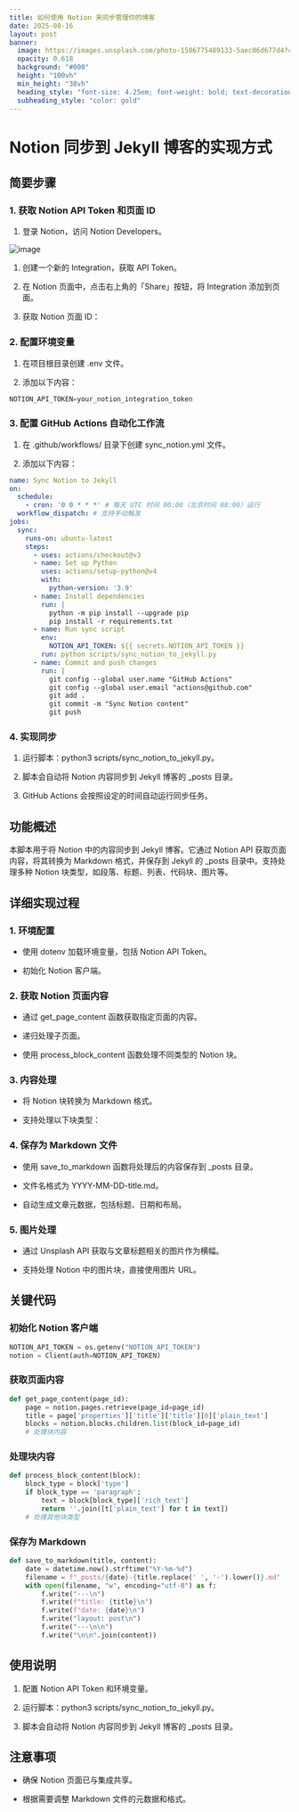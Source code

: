 ```yaml
---
title: 如何使用 Notion 来同步管理你的博客
date: 2025-08-16
layout: post
banner:
  image: https://images.unsplash.com/photo-1586775489133-5aec06d677d4?crop=entropy&cs=tinysrgb&fit=max&fm=jpg&ixid=M3w2OTIwMzJ8MHwxfHJhbmRvbXx8fHx8fHx8fDE3NTUzMDg4MzF8&ixlib=rb-4.1.0&q=80&w=1080
  opacity: 0.618
  background: "#000"
  height: "100vh"
  min_height: "38vh"
  heading_style: "font-size: 4.25em; font-weight: bold; text-decoration: underline"
  subheading_style: "color: gold"
---
```


# Notion 同步到 Jekyll 博客的实现方式

## 简要步骤

### 1. 获取 Notion API Token 和页面 ID

1. 登录 Notion，访问 Notion Developers。

![image](https://prod-files-secure.s3.us-west-2.amazonaws.com/a7a0cc5a-89b9-4cda-8686-1fba0ca52f40/d19c1afe-dea5-4312-9333-786b0ba83054/image.png?X-Amz-Algorithm=AWS4-HMAC-SHA256&X-Amz-Content-Sha256=UNSIGNED-PAYLOAD&X-Amz-Credential=ASIAZI2LB4666XOKOLRZ%2F20250816%2Fus-west-2%2Fs3%2Faws4_request&X-Amz-Date=20250816T014710Z&X-Amz-Expires=3600&X-Amz-Security-Token=IQoJb3JpZ2luX2VjEB4aCXVzLXdlc3QtMiJIMEYCIQDBVIviU4gNN%2F7jKoe2cEwAG9rRLAZ2PWXkfhf5B8p8nAIhAJNNEShc9Bav%2B8yPO1uWXXYVe6lWahGC6DpOFT7mvVe4Kv8DCGcQABoMNjM3NDIzMTgzODA1IgzJ2wjOn6RmjlxLIrEq3AMXclM6OxrJoO0RpeUWRktfPiF8DHMyYUGGG2Y8FfqFIyEn2YvRm3Y0Jl2NQ%2BE1HyUqpoPIhXDMMcqOqiQGa5XbSvPtAbyEePkCiXnY%2BfMdPCxCnmRUTChu5wTEwc44keOUiYghdbEeduSOBEvmxzfnI6osIWmo81RRoa8HCInLvOoyDw%2FM2io2ckmGxctvpFlPh6VBCWUxSC6uvRJP32h2IfIIyqPjEFyzlxWzQwwfsqRN1PUreiXHKHulVY8uggRC2rgmxULKPeE8GoXA43vyAeMtcVyWYNM9q3R57rJ%2Fdv4fqRaKaNkNBDSp63c3VVC6Wr8x%2FQB9wr6%2By3UQZZ6bPvZxTs7JGto2iy3St0hZLa4YKApXGVQtz%2BSYrvrG5czuNE9wFim6TVyik3N6wDGiiTwShnPTf7KNyrG58Cwx%2F0%2Fx1L%2BYy010JJpw0VdEoCUjcU8bPBX9Lkq5HTUFheyCiqhN1lA38Ados0zngzaiLyWxhVilYSf6jV7%2B5roOWt86qgfMvYdmztMlkSEXZbe%2B2enUhghcohs4WaHjy87fJw6%2FlRcxUiYXKd9Z9VFpAsxXQpNBK1i4BEI6Gxq9LN0x9sNvZqZtN%2FiZTALgZkRj%2BMNcz97urYjTsaHfQDD91%2F7EBjqkAW%2BSzTE4uedpaUyb7IHoCGmxlqiNx2l1EI5tHf4heQp%2Bzw30CkWwzPk4k667FFYldiUlf5T3j7RJv4%2BdA%2BjdWO1jNsFoXzfT6MOiI0KTUMOLoBPjQWNjtC4pgpZZV%2FrqI4JU2fSbvCuew7qUUtXsjq42PAbQbaM8V2hnQWitjWyYWuucyCsmY4BW07dpMSd5LgDHUNwOmpviLMGcnYyiE3w2UbCQ&X-Amz-Signature=2d1642125292c1a1e93ef9ad7bccb42ddced7076138285971f81f7497e7b64cc&X-Amz-SignedHeaders=host&x-amz-checksum-mode=ENABLED&x-id=GetObject)

1. 创建一个新的 Integration，获取 API Token。

1. 在 Notion 页面中，点击右上角的「Share」按钮，将 Integration 添加到页面。

1. 获取 Notion 页面 ID：


### 2. 配置环境变量

1. 在项目根目录创建 .env 文件。

1. 添加以下内容：

```javascript
NOTION_API_TOKEN=your_notion_integration_token
```

### 3. 配置 GitHub Actions 自动化工作流

1. 在 .github/workflows/ 目录下创建 sync_notion.yml 文件。

1. 添加以下内容：

```yaml
name: Sync Notion to Jekyll
on:
  schedule:
    - cron: '0 0 * * *' # 每天 UTC 时间 00:00（北京时间 08:00）运行
  workflow_dispatch: # 支持手动触发
jobs:
  sync:
    runs-on: ubuntu-latest
    steps:
      - uses: actions/checkout@v3
      - name: Set up Python
        uses: actions/setup-python@v4
        with:
          python-version: '3.9'
      - name: Install dependencies
        run: |
          python -m pip install --upgrade pip
          pip install -r requirements.txt
      - name: Run sync script
        env:
          NOTION_API_TOKEN: ${{ secrets.NOTION_API_TOKEN }}
        run: python scripts/sync_notion_to_jekyll.py
      - name: Commit and push changes
        run: |
          git config --global user.name "GitHub Actions"
          git config --global user.email "actions@github.com"
          git add .
          git commit -m "Sync Notion content"
          git push
```

### 4. 实现同步

1. 运行脚本：python3 scripts/sync_notion_to_jekyll.py。

1. 脚本会自动将 Notion 内容同步到 Jekyll 博客的 _posts 目录。

1. GitHub Actions 会按照设定的时间自动运行同步任务。

## 功能概述

本脚本用于将 Notion 中的内容同步到 Jekyll 博客。它通过 Notion API 获取页面内容，将其转换为 Markdown 格式，并保存到 Jekyll 的 _posts 目录中。支持处理多种 Notion 块类型，如段落、标题、列表、代码块、图片等。

## 详细实现过程

### 1. 环境配置

- 使用 dotenv 加载环境变量，包括 Notion API Token。

- 初始化 Notion 客户端。

### 2. 获取 Notion 页面内容

- 通过 get_page_content 函数获取指定页面的内容。

- 递归处理子页面。

- 使用 process_block_content 函数处理不同类型的 Notion 块。

### 3. 内容处理

- 将 Notion 块转换为 Markdown 格式。

- 支持处理以下块类型：


### 4. 保存为 Markdown 文件

- 使用 save_to_markdown 函数将处理后的内容保存到 _posts 目录。

- 文件名格式为 YYYY-MM-DD-title.md。

- 自动生成文章元数据，包括标题、日期和布局。

### 5. 图片处理

- 通过 Unsplash API 获取与文章标题相关的图片作为横幅。

- 支持处理 Notion 中的图片块，直接使用图片 URL。

## 关键代码

### 初始化 Notion 客户端

```python
NOTION_API_TOKEN = os.getenv("NOTION_API_TOKEN")
notion = Client(auth=NOTION_API_TOKEN)
```

### 获取页面内容

```python
def get_page_content(page_id):
    page = notion.pages.retrieve(page_id=page_id)
    title = page['properties']['title']['title'][0]['plain_text']
    blocks = notion.blocks.children.list(block_id=page_id)
    # 处理块内容
```

### 处理块内容

```python
def process_block_content(block):
    block_type = block['type']
    if block_type == 'paragraph':
        text = block[block_type]['rich_text']
        return ''.join([t['plain_text'] for t in text])
    # 处理其他块类型
```

### 保存为 Markdown

```python
def save_to_markdown(title, content):
    date = datetime.now().strftime("%Y-%m-%d")
    filename = f"_posts/{date}-{title.replace(' ', '-').lower()}.md"
    with open(filename, "w", encoding="utf-8") as f:
        f.write("---\n")
        f.write(f"title: {title}\n")
        f.write(f"date: {date}\n")
        f.write("layout: post\n")
        f.write("---\n\n")
        f.write("\n\n".join(content))
```

## 使用说明

1. 配置 Notion API Token 和环境变量。

1. 运行脚本：python3 scripts/sync_notion_to_jekyll.py。

1. 脚本会自动将 Notion 内容同步到 Jekyll 博客的 _posts 目录。

## 注意事项

- 确保 Notion 页面已与集成共享。

- 根据需要调整 Markdown 文件的元数据和格式。